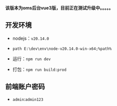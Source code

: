 **该版本为oms后台vue3版，目前正在测试升级中。。。。。**



## 开发环境
+ nodejs：`v20.14.0`

+ `path E:\dev\env\node-v20.14.0-win-x64;%path%`

+ 运行：`npm run dev`

+ 打包：`npm run build:prod`

##  前端账户密码
+ `admin`:`admin123`

